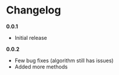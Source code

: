 Changelog
=========

**0.0.1**

* Initial release


**0.0.2**

* Few bug fixes (algorithm still has issues)
* Added more methods